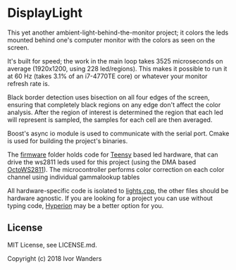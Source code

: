 DisplayLight
============

This yet another ambient-light-behind-the-monitor project; it colors the leds mounted behind one's computer monitor with
the colors as seen on the screen.

It's built for speed; the work in the main loop takes 3525 microseconds on average (1920x1200, using 228 led/regions).
This makes it possible to run it at 60 Hz (takes 3.1% of an i7-4770TE core) or whatever your monitor refresh rate is.

Black border detection uses bisection on all four edges of the screen, ensuring that completely black regions on any
edge don't affect the color analysis. After the region of interest is determined the region that each led will represent
is sampled, the samples for each cell are then averaged.

Boost's async io module is used to communicate with the serial port. Cmake is used for building the project's binaries.

The [firmware](firmware) folder holds code for [Teensy][teensy31] based led hardware, that can drive the ws2811 leds
used for this project (using the DMA based [OctoWS2811][octows]).
The microcontroller performs color correction on each color channel using individual gammalookup tables

All hardware-specific code is isolated to [lights.cpp](control/lights.cpp), the other files should be hardware agnostic.
If you are looking for a project you can use without typing code, [Hyperion][hyperion] may be a better option for you.

License
------
MIT License, see LICENSE.md.

Copyright (c) 2018 Ivor Wanders

[teensy31]: http://www.pjrc.com/teensy/
[hyperion]: https://github.com/hyperion-project/hyperion
[octows]: https://github.com/PaulStoffregen/OctoWS2811
